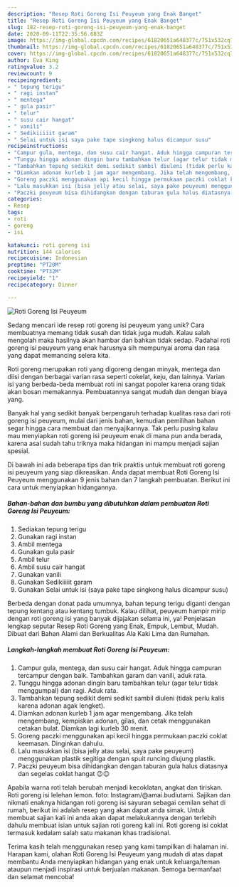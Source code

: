 ```yaml
---
description: "Resep Roti Goreng Isi Peuyeum yang Enak Banget"
title: "Resep Roti Goreng Isi Peuyeum yang Enak Banget"
slug: 182-resep-roti-goreng-isi-peuyeum-yang-enak-banget
date: 2020-09-11T22:35:56.683Z
image: https://img-global.cpcdn.com/recipes/61820651a648377c/751x532cq70/roti-goreng-isi-peuyeum-foto-resep-utama.jpg
thumbnail: https://img-global.cpcdn.com/recipes/61820651a648377c/751x532cq70/roti-goreng-isi-peuyeum-foto-resep-utama.jpg
cover: https://img-global.cpcdn.com/recipes/61820651a648377c/751x532cq70/roti-goreng-isi-peuyeum-foto-resep-utama.jpg
author: Eva King
ratingvalue: 3.2
reviewcount: 9
recipeingredient:
- " tepung terigu"
- " ragi instan"
- " mentega"
- " gula pasir"
- " telur"
- " susu cair hangat"
- " vanili"
- " Sedikiiiiit garam"
- " Selai untuk isi saya pake tape singkong halus dicampur susu"
recipeinstructions:
- "Campur gula, mentega, dan susu cair hangat. Aduk hingga campuran tercampur dengan baik. Tambahkan garam dan vanili, aduk rata."
- "Tunggu hingga adonan dingin baru tambahkan telur (agar telur tidak menggumpal) dan ragi. Aduk rata."
- "Tambahkan tepung sedikit demi sedikit sambil diuleni (tidak perlu kalis karena adonan agak lengket)."
- "Diamkan adonan kurleb 1 jam agar mengembang. Jika telah mengembang, kempiskan adonan, gilas, dan cetak menggunakan cetakan bulat. Diamkan lagi kurleb 30 menit."
- "Goreng paczki menggunakan api kecil hingga permukaan paczki coklat keemasan. Dinginkan dahulu."
- "Lalu masukkan isi (bisa jelly atau selai, saya pake peuyeum) menggunakan plastik segitiga dengan spuit runcing diujung plastik."
- "Paczki peuyeum bisa dihidangkan dengan taburan gula halus diatasnya dan segelas coklat hangat 😉😉"
categories:
- Resep
tags:
- roti
- goreng
- isi

katakunci: roti goreng isi 
nutrition: 144 calories
recipecuisine: Indonesian
preptime: "PT20M"
cooktime: "PT32M"
recipeyield: "1"
recipecategory: Dinner

---
```



![Roti Goreng Isi Peuyeum](https://img-global.cpcdn.com/recipes/61820651a648377c/751x532cq70/roti-goreng-isi-peuyeum-foto-resep-utama.jpg)

Sedang mencari ide resep roti goreng isi peuyeum yang unik? Cara membuatnya memang tidak susah dan tidak juga mudah. Kalau salah mengolah maka hasilnya akan hambar dan bahkan tidak sedap. Padahal roti goreng isi peuyeum yang enak harusnya sih mempunyai aroma dan rasa yang dapat memancing selera kita.

Roti goreng merupakan roti yang digoreng dengan minyak, mentega dan diisi dengan berbagai varian rasa seperti cokelat, keju, dan lainnya. Varian isi yang berbeda-beda membuat roti ini sangat popoler karena orang tidak akan bosan memakannya. Pembuatannya sangat mudah dan dengan biaya yang.

Banyak hal yang sedikit banyak berpengaruh terhadap kualitas rasa dari roti goreng isi peuyeum, mulai dari jenis bahan, kemudian pemilihan bahan segar hingga cara membuat dan menyajikannya. Tak perlu pusing kalau mau menyiapkan roti goreng isi peuyeum enak di mana pun anda berada, karena asal sudah tahu triknya maka hidangan ini mampu menjadi sajian spesial.


Di bawah ini ada beberapa tips dan trik praktis untuk membuat roti goreng isi peuyeum yang siap dikreasikan. Anda dapat membuat Roti Goreng Isi Peuyeum menggunakan 9 jenis bahan dan 7 langkah pembuatan. Berikut ini cara untuk menyiapkan hidangannya.

<!--inarticleads1-->

##### Bahan-bahan dan bumbu yang dibutuhkan dalam pembuatan Roti Goreng Isi Peuyeum:

1. Sediakan  tepung terigu
1. Gunakan  ragi instan
1. Ambil  mentega
1. Gunakan  gula pasir
1. Ambil  telur
1. Ambil  susu cair hangat
1. Gunakan  vanili
1. Gunakan  Sedikiiiiit garam
1. Gunakan  Selai untuk isi (saya pake tape singkong halus dicampur susu)


Berbeda dengan donat pada umumnya, bahan tepung terigu diganti dengan tepung kentang atau kentang tumbuk. Kalau dilihat, peuyeum hampir mirip dengan roti goreng isi yang banyak dijajakan selama ini, ya! Penjelasan lengkap seputar Resep Roti Goreng yang Enak, Empuk, Lembut, Mudah. Dibuat dari Bahan Alami dan Berkualitas Ala Kaki Lima dan Rumahan. 

<!--inarticleads2-->

##### Langkah-langkah membuat Roti Goreng Isi Peuyeum:

1. Campur gula, mentega, dan susu cair hangat. Aduk hingga campuran tercampur dengan baik. Tambahkan garam dan vanili, aduk rata.
1. Tunggu hingga adonan dingin baru tambahkan telur (agar telur tidak menggumpal) dan ragi. Aduk rata.
1. Tambahkan tepung sedikit demi sedikit sambil diuleni (tidak perlu kalis karena adonan agak lengket).
1. Diamkan adonan kurleb 1 jam agar mengembang. Jika telah mengembang, kempiskan adonan, gilas, dan cetak menggunakan cetakan bulat. Diamkan lagi kurleb 30 menit.
1. Goreng paczki menggunakan api kecil hingga permukaan paczki coklat keemasan. Dinginkan dahulu.
1. Lalu masukkan isi (bisa jelly atau selai, saya pake peuyeum) menggunakan plastik segitiga dengan spuit runcing diujung plastik.
1. Paczki peuyeum bisa dihidangkan dengan taburan gula halus diatasnya dan segelas coklat hangat 😉😉


Apabila warna roti telah berubah menjadi kecoklatan, angkat dan tiriskan. Roti goreng isi lelehan lemon. foto: Instagram/@amai.budiutami. Sajikan dan nikmati enaknya hidangan roti goreng isi sayuran sebagai cemilan sehat di rumah, berikut ini adalah resep yang akan dapat anda simak. Untuk membuat sajian kali ini anda akan dapat melakukannya dengan terlebih dahulu membuat isian untuk sajian roti goreng kali ini. Roti goreng isi coklat termasuk kedalam salah satu makanan khas tradisional. 

Terima kasih telah menggunakan resep yang kami tampilkan di halaman ini. Harapan kami, olahan Roti Goreng Isi Peuyeum yang mudah di atas dapat membantu Anda menyiapkan hidangan yang enak untuk keluarga/teman ataupun menjadi inspirasi untuk berjualan makanan. Semoga bermanfaat dan selamat mencoba!
